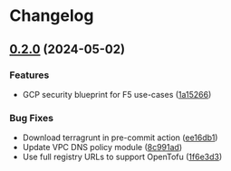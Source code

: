# Changelog

## [0.2.0](https://github.com/memes/f5-google-hub-and-spoke/compare/v0.1.0...v0.2.0) (2024-05-02)


### Features

* GCP security blueprint for F5 use-cases ([1a15266](https://github.com/memes/f5-google-hub-and-spoke/commit/1a15266d1b45eaed492454e9b923a96f39fd0ee2))


### Bug Fixes

* Download terragrunt in pre-commit action ([ee16db1](https://github.com/memes/f5-google-hub-and-spoke/commit/ee16db15cb7824fb6bfa18ccb782e3a7cb49cc75))
* Update VPC DNS policy module ([8c991ad](https://github.com/memes/f5-google-hub-and-spoke/commit/8c991ad94d8b96269af1b6071ffd69ad5a5b382d))
* Use full registry URLs to support OpenTofu ([1f6e3d3](https://github.com/memes/f5-google-hub-and-spoke/commit/1f6e3d37caa0d16aeccce5f5feb19db9b1706ec5))
